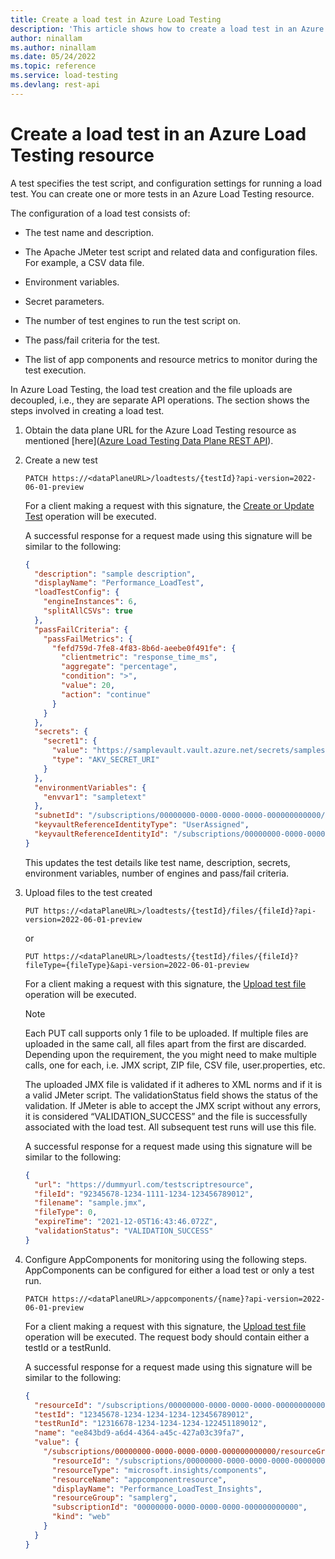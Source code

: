 ```yaml
---
title: Create a load test in Azure Load Testing
description: 'This article shows how to create a load test in an Azure Load Testing resource.'
author: ninallam
ms.author: ninallam
ms.date: 05/24/2022
ms.topic: reference
ms.service: load-testing
ms.devlang: rest-api
---
```


# Create a load test in an Azure Load Testing resource

A test specifies the test script, and configuration settings for running a load test. You can create one or more tests in an Azure Load Testing resource.

The configuration of a load test consists of:

- The test name and description.

- The Apache JMeter test script and related data and configuration files. For example, a CSV data file.

- Environment variables.

- Secret parameters.

- The number of test engines to run the test script on.

- The pass/fail criteria for the test.

- The list of app components and resource metrics to monitor during the test execution.

In Azure Load Testing, the load test creation and the file uploads are decoupled, i.e., they are separate API operations. The section shows the steps involved in creating a load test.

1. Obtain the data plane URL for the Azure Load Testing resource as mentioned [here]([Azure Load Testing Data Plane REST API](data-plane-overview.md)).

1. Create a new test

    `PATCH https://<dataPlaneURL>/loadtests/{testId}?api-version=2022-06-01-preview`

    For a client making a request with this signature, the [Create or Update Test](/rest/api/loadtesting/dataplane/test/create-or-update-test) operation will be executed.

    A successful response for a request made using this signature will be similar to the following:

    ```json
    { 
      "description": "sample description", 
      "displayName": "Performance_LoadTest", 
      "loadTestConfig": { 
        "engineInstances": 6, 
        "splitAllCSVs": true 
      }, 
      "passFailCriteria": { 
        "passFailMetrics": { 
          "fefd759d-7fe8-4f83-8b6d-aeebe0f491fe": { 
            "clientmetric": "response_time_ms", 
            "aggregate": "percentage", 
            "condition": ">", 
            "value": 20, 
            "action": "continue" 
          } 
        } 
      }, 
      "secrets": { 
        "secret1": { 
          "value": "https://samplevault.vault.azure.net/secrets/samplesecret/f113f91fd4c44a368049849c164db827", 
          "type": "AKV_SECRET_URI" 
        } 
      }, 
      "environmentVariables": { 
        "envvar1": "sampletext" 
      }, 
      "subnetId": "/subscriptions/00000000-0000-0000-0000-000000000000/resourceGroups/samplerg/providers/Microsoft.Network/virtualNetworks/samplenetworkresource/subnets/AAAAA0A0A0", 
      "keyvaultReferenceIdentityType": "UserAssigned", 
      "keyvaultReferenceIdentityId": "/subscriptions/00000000-0000-0000-0000-000000000000/resourceGroups/samplerg/providers/sampleprovider/sampleresourcetype/sampleresourcename" 
    }
    ```

    This updates the test details like test name, description, secrets, environment variables, number of engines and pass/fail criteria.

1. Upload files to the test created

    `PUT https://<dataPlaneURL>/loadtests/{testId}/files/{fileId}?api-version=2022-06-01-preview`

    or

    `PUT https://<dataPlaneURL>/loadtests/{testId}/files/{fileId}?fileType={fileType}&api-version=2022-06-01-preview`

     For a client making a request with this signature, the [Upload test file](/rest/api/loadtesting/dataplane/test/upload-test-file) operation will be executed.

    > [!NOTE]
    > Each PUT call supports only 1 file to be uploaded. If multiple files are uploaded in the same call, all files apart from the first are discarded. Depending upon the requirement, the you might need to make multiple calls, one for each, i.e. JMX script, ZIP file, CSV file, user.properties, etc.

    The uploaded JMX file is validated if it adheres to XML norms and if it is a valid JMeter script. The validationStatus field shows the status of the validation. If JMeter is able to accept the JMX script without any errors, it is considered “VALIDATION_SUCCESS” and the file is successfully associated with the load test. All subsequent test runs will use this file.

    A successful response for a request made using this signature will be similar to the following:

    ```json
    { 
      "url": "https://dummyurl.com/testscriptresource", 
      "fileId": "92345678-1234-1111-1234-123456789012", 
      "filename": "sample.jmx", 
      "fileType": 0, 
      "expireTime": "2021-12-05T16:43:46.072Z", 
      "validationStatus": "VALIDATION_SUCCESS" 
    }
    ```

1. Configure AppComponents for monitoring using the following steps. AppComponents can be configured for either a load test or only a test run.

    `PATCH https://<dataPlaneURL>/appcomponents/{name}?api-version=2022-06-01-preview`

    For a client making a request with this signature, the [Upload test file](/rest/api/loadtesting/dataplane/app-component/create-or-update-app-components) operation will be executed. The request body should contain either a testId or a testRunId.

    A successful response for a request made using this signature will be similar to the following:

    ```json
    { 
      "resourceId": "/subscriptions/00000000-0000-0000-0000-000000000000/resourceGroups/samplerg/providers/microsoft.loadtestservice/sampleresourcetype/sampleresourcename", 
      "testId": "12345678-1234-1234-1234-123456789012", 
      "testRunId": "12316678-1234-1234-1234-122451189012", 
      "name": "ee843bd9-a6d4-4364-a45c-427a03c39fa7", 
      "value": { 
        "/subscriptions/00000000-0000-0000-0000-000000000000/resourceGroups/samplerg/providers/microsoft.insights/components/appcomponentresource": { 
          "resourceId": "/subscriptions/00000000-0000-0000-0000-000000000000/resourceGroups/samplerg/providers/microsoft.insights/components/appcomponentresource", 
          "resourceType": "microsoft.insights/components", 
          "resourceName": "appcomponentresource", 
          "displayName": "Performance_LoadTest_Insights", 
          "resourceGroup": "samplerg", 
          "subscriptionId": "00000000-0000-0000-0000-000000000000", 
          "kind": "web" 
        } 
      } 
    }
    ```
